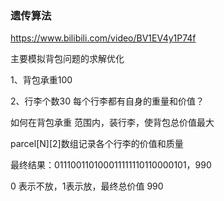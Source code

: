 ### 遗传算法

https://www.bilibili.com/video/BV1EV4y1P74f

主要模拟背包问题的求解优化 

1、背包承重100

 2、行李个数30 每个行李都有自身的重量和价值？

如何在背包承重 范围内，装行李，使背包总价值最大 

parcel\[N\]\[2\]数组记录各个行李的价值和质量



最终结果：011100110100011111110110000101，990

0 表示不放，1表示放，最终总价值 990


